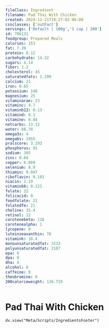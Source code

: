 ```yaml
---
fileClass: Ingredient
filename: Pad Thai With Chicken
created: 2024-12-21T19:27:02-06:00
cssclasses: ['nutFact']
servings: ['Default | 100g','1 cup | 200']
id: 786131
foodgroup: Prepared Meals
calories: 153
fat: 7.39
protein: 8.12
carbohydrate: 14.32
sugars: 4.14
fiber: 1.2
cholesterol: 45
saturatedfats: 1.299
calcium: 21
iron: 0.65
potassium: 148
magnesium: 25
vitaminarae: 23
vitaminc: 4.7
vitaminb12: 0.13
vitamind: 0.1
vitamine: 0.84
netcarbs: 13.12
water: 68.78
omega3s: 4
omega6s: 1955
pralscore: 3.293
phosphorus: 91
sodium: 385
zinc: 0.68
copper: 0.089
selenium: 8.9
thiamin: 0.047
riboflavin: 0.101
niacin: 2.19
vitaminb6: 0.121
folate: 22
folicacid: 0
foodfolate: 21
folatedfe: 21
choline: 35.4
retinol: 12
carotenebeta: 118
carotenealpha: 1
lycopene: 0
luteinzeaxanthin: 78
vitamink: 18.4
monounsaturatedfat: 3233
polyunsaturatedfat: 2187
epa: 0
dpa: 0
dha: 4
alcohol: 0
caffeine: 0
theobromine: 0
200calorieweight: 130.719
---
```


# Pad Thai With Chicken

```dataviewjs
dv.view("Meta/Scripts/IngredientsFooter")
```